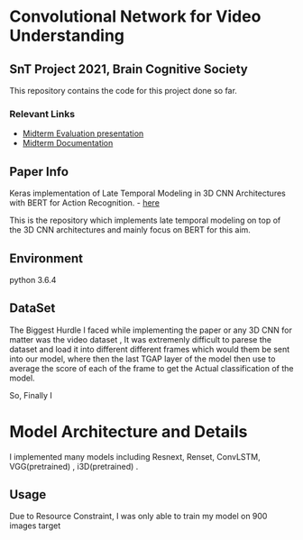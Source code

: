 #  Convolutional Network for Video Understanding
## SnT Project 2021, Brain Cognitive Society

This repository contains the code for this project done so far.

### Relevant Links

- [Midterm Evaluation presentation](https://docs.google.com/presentation/d/1mcNrgg31MDGAspPVvKMbi0IHepgr3-vRvQAGZNgbrmE/edit?usp=sharing)
- [Midterm Documentation](https://docs.google.com/document/d/1ms3ODc83bDkgF-Gggv8UQRUD-J4djhEAuWdEN9mAAkM/edit?usp=sharing)

## Paper Info 

Keras implementation of Late Temporal Modeling in 3D CNN Architectures with BERT for Action Recognition. - [here](https://arxiv.org/pdf/2008.01232.pdf) 

This is the repository which implements late temporal modeling on top of the 3D CNN architectures and mainly focus on BERT for this aim.

## Environment 
python 3.6.4

## DataSet
The Biggest Hurdle I faced while implementing the paper or any 3D CNN for matter was the video dataset , It was extremenly difficult to parese the dataset and load it into different different frames which would them be sent into our model, where then the last TGAP layer of the model then use to average the score of each of the frame to get the Actual classification of the model. 

So, Finally I 


# Model Architecture and Details

I implemented many models including Resnext, Renset, ConvLSTM, VGG(pretrained) , i3D(pretrained) .




## Usage 
Due to Resource Constraint, I was only able to train my model on 900 images target  
